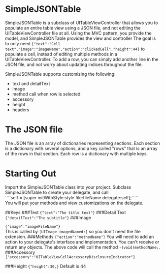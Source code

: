 SimpleJSONTable
============

SimpleJSONTable is a subclass of UITableViewController that allows you to populate an entire table view using a JSON file, and not editing the UITableViewController file at all. Using the MVC pattern, you provide the model, and SimpleJSONTable provides the view and controller
The goal is to only need
````{"text":"Cell text","image":"imageName","action":"clickedCell","height":44}````
to populate a cell, instead of editing multiple methods in a UITableViewController. To add a row, you can simply add another line in the JSON file, and not worry about updating indices throughout the file.

SimpleJSONTable supports customizing the following:
* text and detailText
* image
* method call when row is selected
* accessory
* height
* headers

The JSON file
=============
The JSON file is an array of dictionaries representing sections.
Each section is a dictionary with several options, and a key called "rows" that is an array of the rows in that section.
Each row is a dictionary with multiple keys.

Starting Out
============
Import the SimpleJSONTable class into your project.
Subclass SimpleJSONTable to create your delegate, and call   
````self = [super initWithStyle:style file:fileName delegate:self];`````  
You will put your methods and view customizations on the delegate.

##Keys
###Text
````{"text":"The title text"}````
###Detail Text
````{"detailText":"The subtitle"}````
###Image

````{"image":"imageFileName"}````  
This is called by ````[UIImage imagedNamed:]```` so you don't need the file extension.
###Methods
````{"action":"methodName"}````
You will need to add an action to your delegate's interface and implementation. You can't receive or return any objects. The above code will call the method ````-(void)methodName;````.
###Accessory
````{"accessory":"UITableViewCellAccessoryDisclosureIndicator"}````

###Height
````{"height":30,}````
Default is 44
